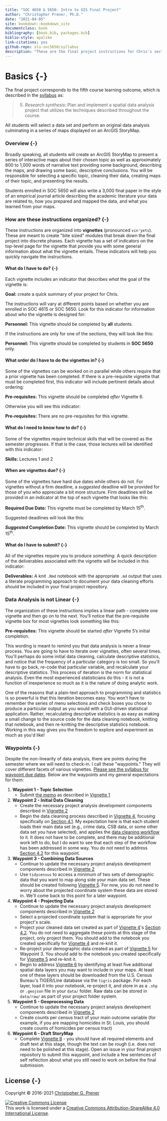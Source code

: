 ```yaml
---
title: "SOC 4650 & 5650: Intro to GIS Final Project"
author: "Christopher Prener, Ph.D."
date: "2021-04-05"
site: bookdown::bookdown_site
documentclass: book
bibliography: [book.bib, packages.bib]
biblio-style: apalike
link-citations: yes
github-repo: slu-soc5650/syllabus
description: "These are the final project instructions for Chris's sections of SOC 4650 and 5650."
---
```


# Basics {-}

The final project corresponds to the fifth course learning outcome, which is described in the [syllabus](https://slu-soc5650.github.io/syllabus) as:

> 5. *Research synthesis*: Plan and implement a spatial data analysis project that utilizes the techniques described throughout the course.

All students will select a data set and perform an original data analysis culminating in a series of maps displayed on an ArcGIS StoryMap. 

### Overview {-}
Broadly speaking, all students will create an ArcGIS StoryMap to present a series of interactive maps about their chosen topic as well as approximately 800 to 1,000 words of narrative text providing some background, describing the maps, and drawing some basic, descriptive conclusions. You will be responsible for selecting a specific topic, cleaning their data, creating maps of their topic, and presenting the results. 

Students enrolled in SOC 5650 will also write a 3,000 final paper in the style of an empirical journal article describing the academic literature your data are related to, how you prepared and mapped the data, and what you learned from your maps.

### How are these instructions organized? {-}
These instructions are organized into **vignettes** (pronounced `vin'yets`). These are meant to create "bite sized" modules that break down the final project into discrete phases. Each vignette has a set of indicators on the top-level page for the vignette that provide you with some general information about what the vignette entails. These indicators will help you quickly navigate the instructions.

#### What do I have to do? {-}
Each vignette includes an indicator that describes *what* the goal of the vignette is:

<div class="rmdgoal">
<p><strong>Goal:</strong> create a quick summary of your project for Chris.</p>
</div>

The instructions will vary at different points based on whether you are enrolled in SOC 4615 or SOC 5650. Look for this indicator for information about *who* the vignette is designed for:

<div class="rmdpersonnel">
<p><strong>Personnel:</strong> This vignette should be completed by <strong>all</strong> students.</p>
</div>

If the instructions are only for one of the sections, they will look like this:

<div class="rmdpersonnel">
<p><strong>Personnel:</strong> This vignette should be completed by students in <strong>SOC 5650</strong> only.</p>
</div>

#### What order do I have to do the vignettes in? {-}
Some of the vignettes can be worked on in parallel while others require that a prior vignette has been completed. If there is a pre-requisite vignette that must be completed first, this indicator will include pertinent details about ordering:

<div class="rmdpre">
<p><strong>Pre-requisites:</strong> This vignette should be completed <em>after</em> Vignette 6.</p>
</div>

Otherwise you will see this indicator:

<div class="rmdpre">
<p><strong>Pre-requisites:</strong> There are no pre-requisites for this vignette.</p>
</div>

#### What do I need to know how to do? {-}
Some of the vignettes require technical skills that will be covered as the semester progresses. If that is the case, those lectures will be identified with this indicator:

<div class="rmdskills">
<p><strong>Skills:</strong> Lectures 1 and 2</p>
</div>

#### When are vignettes due? {-}
Some of the vignettes have hard due dates while others do not. For vignettes without a firm deadline, a *suggested* deadline will be provided for those of you who appreciate a bit more structure. Firm deadlines will be provided in an indicator at the top of each vignette that looks like this:

<div class="rmddue">
<p><strong>Required Due Date:</strong> This vignette must be completed by March 15<sup>th</sup>.</p>
</div>

Suggested deadlines will look like this:

<div class="rmddue">
<p><strong><em>Suggested</em> Completion Date:</strong> This vignette should be completed by March 15<sup>th</sup>.</p>
</div>

#### What do I have to submit? {-}
All of the vignettes require you to produce *something*. A quick description of the deliverables associated with the vignette will be included in this indicator:

<div class="rmddeliver">
<p><strong>Deliverables:</strong> A knit <code>.Rmd</code> notebook with the appropriate <code>.md</code> output that uses a literate programming approach to document your data cleaning efforts should be included in your final project repository.</p>
</div>

### Data Analysis is not Linear {-}
The organization of these instructions implies a linear path - complete one vignette and then go on to the next. You'll notice that the pre-requisite vignette box for most vignettes look something like this:

<div class="rmdpre">
<p><strong>Pre-requisites:</strong> This vignette should be started <em>after</em> Vignette 5’s initial completion.</p>
</div>

This wording is meant to remind you that data analysis is never a linear process. You are going to have to iterate over vignettes, often several times. You'll perhaps do some initial data cleaning, calculate descriptive statistics, and notice that the frequency of a particular category is too small. So you'll have to go back, re-code that particular variable, and recalculate your descriptive statistics. This process of iteration is the norm for statistical analysis. Even the most experienced statisticians do this - it is not a function of inexperience so much as it is the nature of doing analytic work. 

One of the reasons that a plain-text approach to programming and statistics is so powerful is that this iteration becomes easy. You won't have to remember the series of menu selections and check boxes you chose to produce a particular output as you would with a GUI-driven statistical application. Rather, recalculating descriptive statistics is as easy as making a small change to the source code for the data cleaning notebook, knitting that notebook, and then re-knitting the descriptive statistics notebook. Working in this way gives you the freedom to explore and experiment as much as you'd like!

### Waypoints {-}
Despite the non-linearity of data analysis, there are points during the semester where we will need to check-in. I call these "waypoints." They will cover different facets of various vignettes. [Please see the syllabus for waypoint due dates](https://slu-soc5650.github.io/syllabus/assignments.html#final-project). Below are the waypoints and my general expectations for them:

  1. **Waypoint 1 - Topic Selection**
      * Submit [the memo](the-memo.html) as described in [Vignette 1](topic-data-selection.html)
  2. **Waypoint 2 - Initial Data Cleaning** 
      * Create the necessary project analysis development components described in [Vignette 2](analysis-development.html)
      * Begin the data cleaning process described in [Vignette 4](data-cleaning.html), focusing specifically on [Section 4.1](data-cleaning-overview.html). My expectation here is that each student loads their main data set (e.g., crime data, CSB data, or some other data set you have selected), and applies the [data cleaning workflow](https://github.com/slu-soc5650/module-2-data-cleaning/blob/master/handouts/wranglingWorkflow.pdf) to it. It does not have to be complete, and there may be additional work left to do, but I do want to see that each step of the workflow has been addressed in some way. You do not need to address [Section 4.2](spatial-data-creation.html) for this waypoint.
  3. **Waypoint 3 - Combining Data Sources**
      * Continue to update the necessary project analysis development components described in [Vignette 2](analysis-development.html) 
      * Use `tidycensus` to access a minimum of two sets of demographic data that you want to map along side your main data set. These should be created following [Vignette 5](demographics.html). For now, you do not need to worry about the projected coordinate system these data are stored in. We'll come back to this point for a later waypoint.
  4. **Waypoint 4 - Projecting Data**
      * Continue to update the necessary project analysis development components described in [Vignette 2](analysis-development.html) 
      * Select a projected coordinate system that is appropriate for your project's scale.
      * Project your cleaned data set created as part of [Vignette 4](demographics.html)'s [Section 4.2](spatial-data-creation.html). You do not need to aggregate these points at this stage of the project, only project them. You should add to the notebook you created specifically for [Vignette 4](demographics.html) and re-knit it.
      * Re-project your demographic data created as part of [Vignette 5](demographics.html) for Waypoint 3. You should add to the notebook you created specifically for [Vignette 5](demographics.html) and re-knit it.
      * Begin to address [Vignette 6](https://slu-soc5650.github.io/final-project/spatial-data-access.html) by identifying at least five additional spatial data layers you may want to include in your maps. At least one of these layers should be downloaded from the U.S. Census Bureau's TIGER/Line database via the `tigris` package. For each layer, load it into your notebook, re-project it, and store in as a `.shp` or `.geojson` file in your `data/` folder. Raw data can be stored in `data/raw/` as part of your project folder system.
  5. **Waypoint 5 - Geoprocessing Data**
      * Continue to update the necessary project analysis development components described in [Vignette 2](analysis-development.html) 
      * Create counts per census tract of your main outcome variable (for example, if you are mapping homicides in St. Louis, you should create counts of homicides per census tract)
  6. **Waypoint 6 - Draft StoryMap**
      * Complete [Vignette 8](storymap.html) - you should have all required elements and draft text at this stage, though the text can be rough (i.e. does not need to be polished at this stage). Open an issue in your final project repository to submit this waypoint, and include a few sentences of self reflection about what you still need to work on before the final submission.

## License {-}
Copyright © 2016-2021 [Christopher G. Prener](https://chris-prener.github.io)

<a rel="license" href="http://creativecommons.org/licenses/by-sa/4.0/"><img alt="Creative Commons License" style="border-width:0" src="https://i.creativecommons.org/l/by-sa/4.0/88x31.png" /></a><br />This work is licensed under a <a rel="license" href="http://creativecommons.org/licenses/by-sa/4.0/">Creative Commons Attribution-ShareAlike 4.0 International License</a>.


